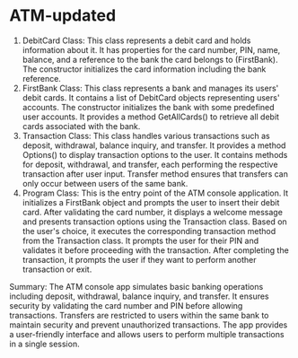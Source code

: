 # ATM-updated

1. DebitCard Class:
This class represents a debit card and holds information about it.
It has properties for the card number, PIN, name, balance, and a reference to the bank the card belongs to (FirstBank).
The constructor initializes the card information including the bank reference.
2. FirstBank Class:
This class represents a bank and manages its users' debit cards.
It contains a list of DebitCard objects representing users' accounts.
The constructor initializes the bank with some predefined user accounts.
It provides a method GetAllCards() to retrieve all debit cards associated with the bank.
3. Transaction Class:
This class handles various transactions such as deposit, withdrawal, balance inquiry, and transfer.
It provides a method Options() to display transaction options to the user.
It contains methods for deposit, withdrawal, and transfer, each performing the respective transaction after user input.
Transfer method ensures that transfers can only occur between users of the same bank.
4. Program Class:
This is the entry point of the ATM console application.
It initializes a FirstBank object and prompts the user to insert their debit card.
After validating the card number, it displays a welcome message and presents transaction options using the Transaction class.
Based on the user's choice, it executes the corresponding transaction method from the Transaction class.
It prompts the user for their PIN and validates it before proceeding with the transaction.
After completing the transaction, it prompts the user if they want to perform another transaction or exit.

Summary:
The ATM console app simulates basic banking operations including deposit, withdrawal, balance inquiry, and transfer.
It ensures security by validating the card number and PIN before allowing transactions.
Transfers are restricted to users within the same bank to maintain security and prevent unauthorized transactions.
The app provides a user-friendly interface and allows users to perform multiple transactions in a single session.
